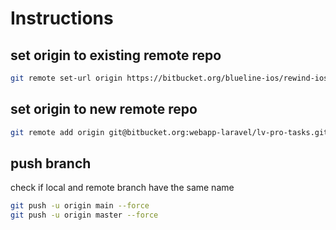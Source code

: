 # Instructions

## set origin to existing remote repo

```bash
git remote set-url origin https://bitbucket.org/blueline-ios/rewind-ios.git
```

## set origin to new remote repo

```bash
git remote add origin git@bitbucket.org:webapp-laravel/lv-pro-tasks.git
```

## push branch

check if local and remote branch have the same name

```bash
git push -u origin main --force
git push -u origin master --force
```
